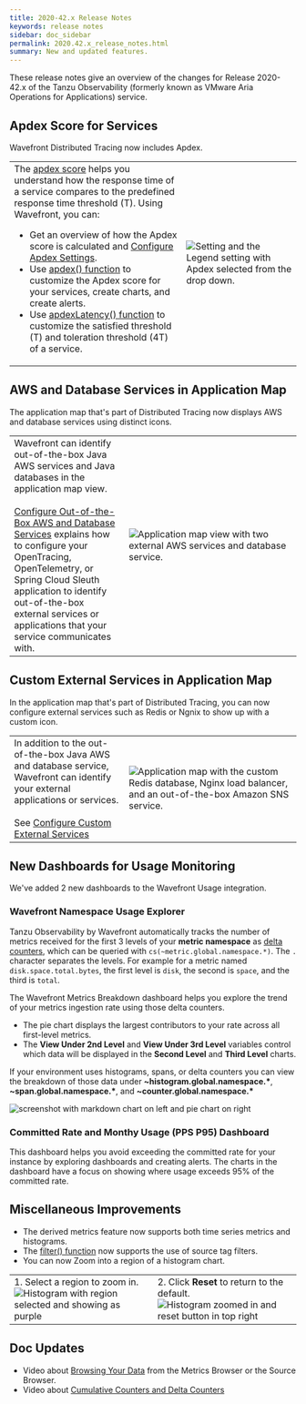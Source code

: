 ```yaml
---
title: 2020-42.x Release Notes
keywords: release notes
sidebar: doc_sidebar
permalink: 2020.42.x_release_notes.html
summary: New and updated features.
---
```


These release notes give an overview of the changes for Release 2020-42.x of the Tanzu Observability (formerly known as VMware Aria Operations for Applications) service.


## Apdex Score for Services

Wavefront Distributed Tracing now includes Apdex.

<table style="width: 100%;">
<tbody>
<tr>
<td width="60%">The <a href="https://www.apdex.org">apdex score</a> helps you understand how the response time of a service compares to the predefined response time threshold (T). Using Wavefront, you can:
<ul>
<li>Get an overview of how the Apdex score is calculated and <a href="tracing_apdex.html">Configure Apdex Settings</a>.</li>
<li>Use <a href="hs_apdex_function.html">apdex() function</a> to customize the Apdex score for your services, create charts, and create alerts.</li>
<li>Use <a href="hs_apdex_latency_function.html">apdexLatency() function</a> to customize the satisfied threshold (T) and toleration threshold (4T) of a service.</li>
</ul>
</td>
<td width="40%"><img src="images/apdex_score_legend_colors.png" alt="Setting and the Legend setting with Apdex selected from the drop down."/></td>
</tr>
</tbody>
</table>

## AWS and Database Services in Application Map

The application map that's part of Distributed Tracing now displays AWS and database services using distinct icons.

<table style="width: 100%;">
<tbody>
<tr>
<td width="40%">Wavefront can identify out-of-the-box Java AWS services and Java databases in the application map view.<br/><br/> <a href="tracing_external_services.html#configure-out-of-the-box-aws-and-database-services">Configure Out-of-the-Box AWS and Database Services</a> explains how to configure your OpenTracing, OpenTelemetry, or Spring Cloud Sleuth application to identify out-of-the-box external services or applications that your service communicates with.
</td>
<td width="60%"><img src="images/tracing_key_concepts_external_nodes.png" alt="Application map view with two external AWS services and database service."/></td>
</tr>
</tbody>
</table>


## Custom External Services in Application Map

In the application map that's part of Distributed Tracing, you can now configure external services such as Redis or Ngnix to show up with a custom icon.

<table style="width: 100%;">
<tbody>
<tr>
<td width="40%">In addition to the out-of-the-box Java AWS and database service, Wavefront can identify your external applications or services. <br/> <br/>See <a href="tracing_external_services.html#configure-custom-external-services">Configure Custom External Services</a>
</td>
<td width="60%"><img src="images/tracing_custom_external_services_final.png" alt="Application map with the custom Redis database, Nginx load balancer, and an out-of-the-box Amazon SNS service."/></td>
</tr>
</tbody>
</table>


## New Dashboards for Usage Monitoring

We've added 2 new dashboards to the Wavefront Usage integration.

### Wavefront Namespace Usage Explorer

Tanzu Observability by Wavefront automatically tracks the number of metrics received for the first 3 levels of your **metric namespace** as [delta counters](https://docs.wavefront.com/delta_counters.html), which can be queried with `cs(~metric.global.namespace.*)`. The `.` character separates the levels. For example for a metric named `disk.space.total.bytes`, the first level is `disk`, the second is `space`, and the third is `total`.

The Wavefront Metrics  Breakdown dashboard helps you explore the trend of your metrics ingestion rate using those delta counters.

* The pie chart displays the largest contributors to your rate across all first-level metrics.
* The **View Under 2nd Level** and **View Under 3rd Level** variables control which data will be displayed in the **Second Level** and **Third Level** charts.

If your environment uses histograms, spans, or delta counters you can view the breakdown of those data under **~histogram.global.namespace.&#42;**, **~span.global.namespace.&#42;**, and **~counter.global.namespace.&#42;**

![screenshot with markdown chart on left and pie chart on right](images/metric_breakdown.png)

### Committed Rate and Monthy Usage (PPS P95) Dashboard

This dashboard helps you avoid exceeding the committed rate for your instance by exploring dashboards and creating alerts. The charts in the dashboard have a focus on showing where usage exceeds 95% of the committed rate.

## Miscellaneous Improvements


* The derived metrics feature now supports both time series metrics and histograms.
* The [filter() function](ts_filter.html) now supports the use of source tag filters.
* You can now Zoom into a region of a histogram chart.

<table style="width: 100%;">
<tbody>
<tr>
<td width="50%">1. Select a region to zoom in. <br/>
<img src="images/zoom_histogram.png" alt="Histogram with region selected and showing as purple"/>
</td>
<td width="50%">2. Click <strong>Reset</strong> to return to the default.<br/>
<img src="images/zoom_histogram_reset.png" alt="Histogram zoomed in and reset button in top right"/></td>
</tr>
</tbody>
</table>

## Doc Updates

<!--* New [Tracing Tutorial](/tracing_java_tutorial.html) (Java).-->
* Video about [Browsing Your Data](https://vmwaretv.vmware.com/media/t/1_ubikydhv) from the Metrics Browser or the Source Browser.
* Video about [Cumulative Counters and Delta Counters](https://vmwaretv.vmware.com/media/t/1_khsugqea)
